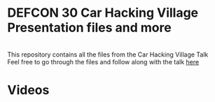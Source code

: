 # DEFCON 30 Car Hacking Village Presentation files and more
</br> This repository contains all the files from the Car Hacking Village Talk
</br> Feel free to go through the files and follow along with the talk [here](https://www.youtube.com/watch?v=AxkRnUnvYWw)

# Videos
